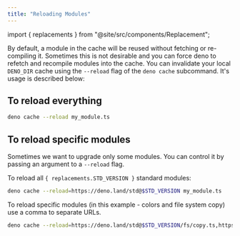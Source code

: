 ```yaml
---
title: "Reloading Modules"
---
```


import { replacements } from "@site/src/components/Replacement";

By default, a module in the cache will be reused without fetching or
re-compiling it. Sometimes this is not desirable and you can force deno to
refetch and recompile modules into the cache. You can invalidate your local
`DENO_DIR` cache using the `--reload` flag of the `deno cache` subcommand. It's
usage is described below:

## To reload everything

```bash
deno cache --reload my_module.ts
```

## To reload specific modules

Sometimes we want to upgrade only some modules. You can control it by passing an
argument to a `--reload` flag.

<p>
  To reload all <code>{ replacements.STD_VERSION }</code> standard modules:
</p>

```bash
deno cache --reload=https://deno.land/std@$STD_VERSION my_module.ts
```

To reload specific modules (in this example - colors and file system copy) use a
comma to separate URLs.

```bash
deno cache --reload=https://deno.land/std@$STD_VERSION/fs/copy.ts,https://deno.land/std@$STD_VERSION/fmt/colors.ts my_module.ts
```

<!-- Should this be part of examples? -->
